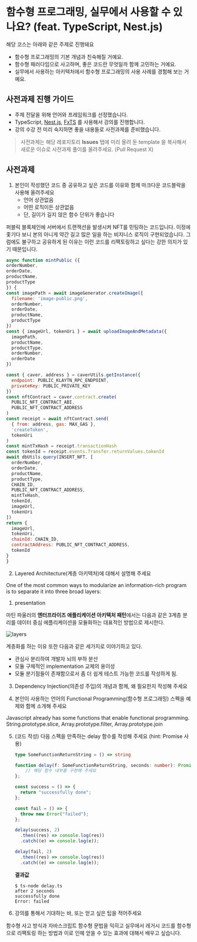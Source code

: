 # 함수형 프로그래밍, 실무에서 사용할 수 있나요? (feat. TypeScript, Nest.js)

해당 코스는 아래와 같은 주제로 진행돼요

- 함수형 프로그래밍의 기본 개념과 친숙해질 거예요.
- 함수형 패러다임으로 사고하며, 좋은 코드란 무엇일까 함께 고민하는 거예요.
- 실무에서 사용하는 아키텍처에서 함수형 프로그래밍의 사용 사례를 경험해 보는 거예요.


## 사전과제 진행 가이드

- 주제 전달을 위해 언어와 프레임워크를 선정했습니다.
- TypeScript, [Nest.js](https://docs.nestjs.com/), [FxTS](https://fxts.dev/) 를 사용해서 강의를 진행합니다.
- 강의 수강 전 미리 숙지하면 좋을 내용들로 사전과제를 준비했습니다.

> 사전과제는 해당 레포지토리 **Issues** 탭에 미리 올려 둔 template 을 복사해서 새로운 이슈로 사전과제 풀이를 올려주세요. (Pull Request X)

## 사전과제

1. 본인이 작성했던 코드 중 공유하고 싶은 코드를 이유와 함께 마크다운 코드블락을 사용해 올려주세요
   - 언어 상관없음
   - 어떤 로직이든 상관없음
   - 단, 길이가 길지 않은 함수 단위가 좋습니다

퍼블릭 블록체인에 서버에서 트랜잭션을 발생시켜 NFT를 민팅하는 코드입니다. 이정에 좇기다 보니 본의 아니게 약간 길고 많은 일을 하는 비지니스 로직이 구현되었습니다. 그럼에도 불구하고 공유하게 된 이유는 이런 코드를 리팩토링하고 싶다는 강한 의지가 있기 때문입니다.

  ```javascript
  async function mintPublic ({
  orderNumber,
  orderDate,
  productName,
  productType
}) {
  const imagePath = await imageGenerator.createImage({
    filename: 'image-public.png',
    orderNumber,
    orderDate,
    productName,
    productType
  })
  const { imageUrl, tokenUri } = await uploadImageAndMetadata({
    imagePath,
    productName,
    productType,
    orderNumber,
    orderDate
  })

  const { caver, address } = caverUtils.getInstance({
    endpoint: PUBLIC_KLAYTN_RPC_ENDPOINT,
    privateKey: PUBLIC_PRIVATE_KEY
  })
  const nftContract = caver.contract.create(
    PUBLIC_NFT_CONTRACT_ABI,
    PUBLIC_NFT_CONTRACT_ADDRESS
  )
  const receipt = await nftContract.send(
    { from: address, gas: MAX_GAS },
    'createToken',
    tokenUri
  )
  const mintTxHash = receipt.transactionHash
  const tokenId = receipt.events.Transfer.returnValues.tokenId
  await dbUtils.query(INSERT_NFT, [
    orderNumber,
    orderDate,
    productName,
    productType,
    CHAIN_ID,
    PUBLIC_NFT_CONTRACT_ADDRESS,
    mintTxHash,
    tokenId,
    imageUrl,
    tokenUri
  ])
  return {
    imageUrl,
    tokenUri,
    chainId: CHAIN_ID,
    contractAddress: PUBLIC_NFT_CONTRACT_ADDRESS,
    tokenId
  }
}
  ```

2. Layered Architecture(계층 아키텍처)에 대해서 설명해 주세요

One of the most common ways to modularize an information-rich program is to separate it into three broad layers:
  1. presentation

마틴 파울러의 **엔터프라이즈 애플리케이션 아키텍처 패턴**에서는 다음과 같은 3계층 분리를 데이터 중심 에플리케이션을 모듈화하는 대표적인 방법으로 제시한다.

![layers](https://martinfowler.com/bliki/images/presentationDomainDataLayering/all_basic.png)

계층화를 하는 이유 또한 다음과 같은 세가지로 이야기하고 있다.

- 관심사 분리하여 개발자 뇌의 부하 분산
- 모듈 구체적인 implementation 교체의 용이성
- 모듈 분기점들이 존재함으로서 좀 더 쉽게 테스트 가능한 코드를 작성하게 됨.

3. Dependency Injection(의존성 주입)의 개념과 함께, 왜 필요한지 작성해 주세요
 
4. 본인이 사용하는 언어의 Functional Programming(함수형 프로그래밍) 스펙을 예제와 함께 소개해 주세요

Javascript already has some functions that enable functional programming. String.prototype.slice, Array.prototype.filter, Array.prototype.join

5. (코드 작성) 다음 스펙을 만족하는 delay 함수를 작성해 주세요 (hint: Promise 사용)

    ```ts
    type SomeFunctionReturnString = () => string

    function delay(f: SomeFunctionReturnString, seconds: number): Promise<string> {
        // 해당 함수 내부를 구현해 주세요
    };

    const success = () => {
      return "successfully done";
    };

    const fail = () => {
      throw new Error("failed");
    };

    delay(success, 2)
      .then((res) => console.log(res))
      .catch((e) => console.log(e));

    delay(fail, 2)
      .then((res) => console.log(res))
      .catch((e) => console.log(e));
    ```

    **결과값**

    ```text
    $ ts-node delay.ts
    after 2 seconds
    successfully done
    Error: failed
    ```

5. 강의를 통해서 기대하는 바, 또는 얻고 싶은 팁을 적어주세요

함수형 사고 방식과 자바스크립트 함수형 문법을 익히고 실무에서 레거시 코드를 함수형으로 리팩토링 하는 방법과 이로 인헤 얻을 수 있는 효과에 대해서 배우고 싶습니다.
